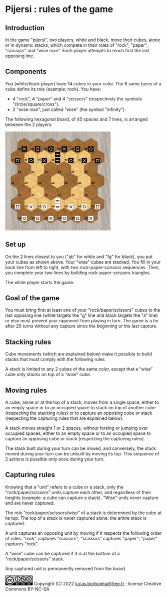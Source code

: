 # Pijersi : rules of the game

## Introduction

In the game "pijersi", two players, white and black, move their cubes, alone or in dynamic stacks, which compete in their roles of "rock", "paper", "scissors" and "wise man". Each player attempts to reach first the last opposing line. 

## Components

You (white/black player) have 14 cubes in your color. The 6 same faces of a cube define its role (example: rock). You have:

- 4 "rock", 4 "paper" and 4 "scissors" (respectively the symbols "circle/square/cross").
- 2 "wise man", just called "wise" (the symbol "infinity").

The following hexagonal board, of 45 spaces and 7 lines, is arranged between the 2 players:

<img src="./pictures/pijersi-positions-initiales.png" style="zoom:50%;" />

## Set up

On the 2 lines closest to you ("ab" for white and "fg" for black), you put your cubes as shown above. Your "wise" cubes are stacked. You fill in your back line from left to right, with two rock-paper-scissors sequences. Then, you complete your two lines by building rock-paper-scissors triangles.

The white player starts the game. 

## Goal of the game

You must bring first at least one of your "rock/paper/scissors" cubes to the last opposing line (white targets the "g" line and black targets the "a" line) or else must prevent your opponent from playing in turn. The game is a tie after 20 turns without any capture since the beginning or the last capture.

## Stacking rules

Cube movements (which are explained below) make it possible to build stacks that must comply with the following rules.

A stack is limited to any 2 cubes of the same color, except that a “wise” cube only stacks on top of a “wise” cube.

## Moving rules

A cube, alone or at the top of a stack, moves from a single space, either to an empty space or to an occupied space to stack on top of another cube (respecting the stacking rules) or to capture an opposing cube or stack (respecting the capturing rules that are explained below).

A stack moves straight 1 or 2 spaces, without forking or jumping over occupied spaces, either to an empty space or to an occupied space to capture an opposing cube or stack (respecting the capturing rules).

The stack built during your turn can be moved, and conversely, the stack moved during your turn can be unbuilt by moving its top. This sequence of 2 actions is possible only once during your turn.

## Capturing rules

Knowing that a "unit" refers to a cube or a stack, only the "rock/paper/scissors" units capture each other, and regardless of their heights (example: a cube can capture a stack). "Wise" units never capture and are never captured.

The role "rock/paper/scissors/wise" of a stack is determined by the cube at its top. The top of a stack is never captured alone: the entire stack is captured.

A unit captures an opposing unit by moving if it respects the following order of roles: "rock" captures "scissors"; "scissors" captures "paper"; "paper" captures "rock". 

A "wise" cube can be captured if it is at the bottom of a "rock/paper/scissors" stack.

Any captured unit is permanently removed from the board.

[![Creative Commons License](./pictures/CC-BY-NC-SA.png)](http://creativecommons.org/licenses/by-nc-sa/4.0/) Copyright (C) 2022  [lucas.borboleta@free.fr](mailto:lucas.borboleta@free.fr) ; license Creative Commons BY-NC-SA

